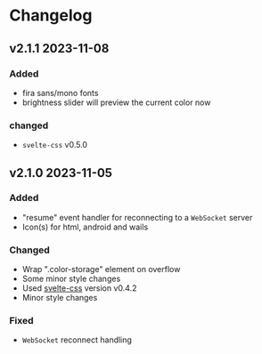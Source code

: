 # Changelog

## v2.1.1 2023-11-08

### Added

- fira sans/mono fonts
- brightness slider will preview the current color now

### changed

- `svelte-css` v0.5.0

## v2.1.0 2023-11-05

### Added

- "resume" event handler for reconnecting to a `WebSocket` server
- Icon(s) for html, android and wails

### Changed

- Wrap ".color-storage" element on overflow
- Some minor style changes
- Used [svelte-css](https://github.knackwurstking/svelte-css.git) version v0.4.2
- Minor style changes

### Fixed

- `WebSocket` reconnect handling
